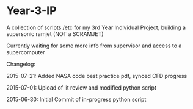 # Year-3-IP
A collection of scripts /etc for my 3rd Year Individual Project, building a supersonic ramjet (NOT a SCRAMJET)

Currently waiting for some more info from supervisor and access to a supercomputer

Changelog:

2015-07-21:
Added NASA code best practice pdf, synced CFD progress

2015-07-01:
Upload of lit review and modified python script

2015-06-30:
Initial Commit of in-progress python script

